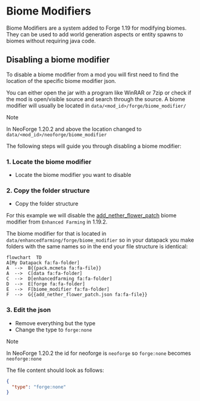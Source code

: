 <script setup>
import { ref } from 'vue'

const count = ref(0)
</script>

# Biome Modifiers
Biome Modifiers are a system added to Forge 1.19 for modifying biomes. They can be used to add world generation aspects or entity spawns to biomes without requiring java code.

## Disabling a biome modifier
To disable a biome modifier from a mod you will first need to find the location of the specific biome modifier json. 

You can either open the jar with a program like WinRAR or 7zip or check if the mod is open/visible source and search through the source. A biome modifier will usually be located in `data/<mod_id>/forge/biome_modifier/`

> [!NOTE]
> In NeoForge 1.20.2 and above the location changed to `data/<mod_id>/neoforge/biome_modifier`

The following steps will guide you through disabling a biome modifier:

### 1. Locate the biome modifier
* Locate the biome modifier you want to disable

### 2. Copy the folder structure
* Copy the folder structure

For this example we will disable the [add_nether_flower_patch](https://github.com/Mrbysco/Enhanced-Farming/blob/1.19/src/generated/resources/data/enhancedfarming/forge/biome_modifier/add_nether_flower_patch.json) biome modifier from `Enhanced Farming` in 1.19.2.

The biome modifier for that is located in `data/enhancedfarming/forge/biome_modifier` so in your datapack you make folders with the same names so in the end your file structure is identical:
```mermaid
flowchart  TD
A[My Datapack fa:fa-folder]
A  -->  B{{pack.mcmeta fa:fa-file}}
A  -->  C[data fa:fa-folder]
C  -->  D[enhancedfarming fa:fa-folder]
D  -->  E[forge fa:fa-folder]
E  -->  F[biome_modifier fa:fa-folder]
F  -->  G{{add_nether_flower_patch.json fa:fa-file}}
```

### 3. Edit the json
* Remove everything but the type
* Change the type to `forge:none`

> [!NOTE]
> In NeoForge 1.20.2 the id for neoforge is `neoforge` so `forge:none` becomes `neoforge:none`

The file content should look as follows:
```json
{
  "type": "forge:none"
}
```
